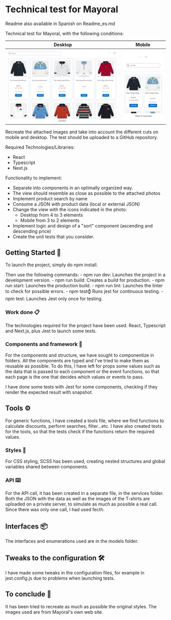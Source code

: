 # Technical test for Mayoral

Readme also available in Spanish on Readme_es.md

Technical test for Mayoral, with the following conditions:

|              Desktop              |             Mobile              |
| :-------------------------------: | :-----------------------------: |
| ![Desktop](./.github/desktop.png) | ![Mobile](./.github/mobile.png) |

Recreate the attached images and take into account the different cuts on mobile and desktop. The test should be uploaded to a GitHub repository.

Required Technologies/Libraries:

- React
- Typescript
- Next.js

Functionality to implement:

- Separate into components in an optimally organized way.
- The view should resemble as close as possible to the attached photos
- Implement product search by name
- Consume a JSON with product data (local or external JSON)
- Change the view with the icons indicated in the photo:
  - Desktop from 4 to 3 elements
  - Mobile from 3 to 2 elements
- Implement logic and design of a "sort" component (ascending and descending price)
- Create the unit tests that you consider.
 
## Getting Started 🚀

To launch the project, simply do npm install. 

Then use the following commands:
    - npm run dev: Launches the project in a development version.
    - npm run build: Creates a build for production.
    - npm run start: Launches the production build.
    - npm run lint: Launches the linter to check for possible errors.
    - npm test:watch: Runs jest for continuous testing.
    - npm test: Launches Jest only once for testing.

### Work done 📋

The technologies required for the project have been used. React, Typescript and Next.js, plus Jest to launch some tests. 


### Components and framework 🔧

For the components and structure, we have sought to componentize in folders. All the components are typed and I've tried to make them as reusable as possible. To do this, I have left for props some values such as the data that is passed to each component or
the event functions, so that each page is the one that decides which values or events to pass. 

I have done some tests with Jest for some components, checking if they render the expected result with snapshot.

## Tools ⚙️

For generic functions, I have created a tools file, where we find functions to calculate discounts, perform searches, filter...etc.
I have also created tests for the tools, so that the tests check if the functions return the required values.

### Styles 🔩

For CSS styling, SCSS has been used, creating nested structures and global variables shared between components.

### API ⌨️

For the API call, it has been created in a separate file, in the services folder. Both the JSON with the data
as well as the images of the T-shirts are uploaded on a private server, to simulate as much as possible a real call.
Since there was only one call, I had used fecth. 

## Interfaces 📦

The interfaces and enumerations used are in the models folder.

## Tweaks to the configuration 🛠️

I have made some tweaks in the configuration files, for example in jest.config.js due to problems when launching tests.

## To conclude 🎁

It has been tried to recreate as much as possible the original styles. The images used are from Mayoral's own web site.
